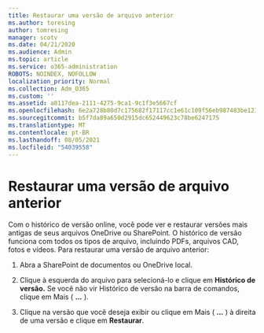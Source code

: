```yaml
---
title: Restaurar uma versão de arquivo anterior
ms.author: toresing
author: tomresing
manager: scotv
ms.date: 04/21/2020
ms.audience: Admin
ms.topic: article
ms.service: o365-administration
ROBOTS: NOINDEX, NOFOLLOW
localization_priority: Normal
ms.collection: Adm_O365
ms.custom: ''
ms.assetid: a8117dea-2111-4275-9ca1-9c1f3e5667cf
ms.openlocfilehash: 6e2a728b80d7c175682f17117cc1e61c109f56eb987483be12187d048467a4c4
ms.sourcegitcommit: b5f7da89a650d2915dc652449623c78be6247175
ms.translationtype: MT
ms.contentlocale: pt-BR
ms.lasthandoff: 08/05/2021
ms.locfileid: "54039558"
---
```

# <a name="restore-a-previous-file-version"></a>Restaurar uma versão de arquivo anterior

Com o histórico de versão online, você pode ver e restaurar versões mais antigas de seus arquivos OneDrive ou SharePoint. O histórico de versão funciona com todos os tipos de arquivo, incluindo PDFs, arquivos CAD, fotos e vídeos. Para restaurar uma versão de arquivo anterior:
  
1. Abra a SharePoint de documentos ou OneDrive local.
    
2. Clique à esquerda do arquivo para selecioná-lo e clique em **Histórico de versão.** Se você não vir Histórico de versão na barra de comandos, clique em Mais ( **...** ). 
    
3. Clique na versão que você deseja exibir ou clique em Mais ( **...** ) à direita de uma versão e clique em **Restaurar**.
    

